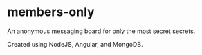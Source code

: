 # members-only

An anonymous messaging board for only the most secret secrets.

Created using NodeJS, Angular, and MongoDB.

